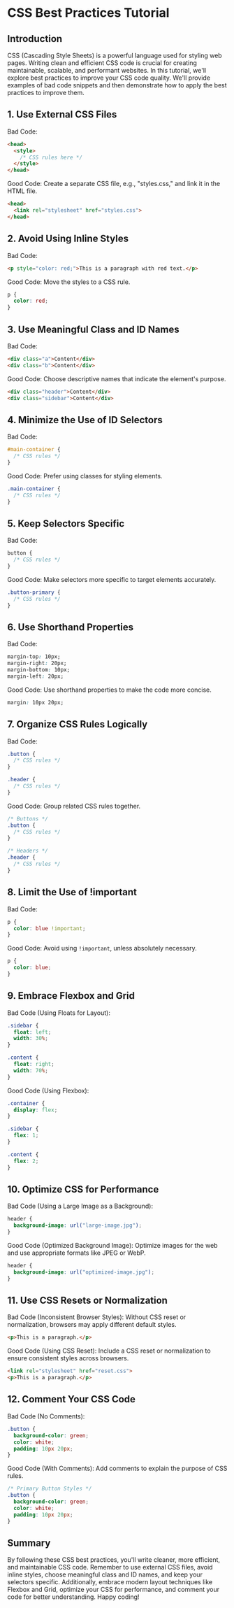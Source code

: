 # CSS Best Practices Tutorial

## Introduction

CSS (Cascading Style Sheets) is a powerful language used for styling web pages. Writing clean and efficient CSS code is crucial for creating maintainable, scalable, and performant websites. In this tutorial, we'll explore best practices to improve your CSS code quality. We'll provide examples of bad code snippets and then demonstrate how to apply the best practices to improve them.

## 1. Use External CSS Files

Bad Code:
```html
<head>
  <style>
    /* CSS rules here */
  </style>
</head>
```

Good Code:
Create a separate CSS file, e.g., "styles.css," and link it in the HTML file.
```html
<head>
  <link rel="stylesheet" href="styles.css">
</head>
```

## 2. Avoid Using Inline Styles

Bad Code:
```html
<p style="color: red;">This is a paragraph with red text.</p>
```

Good Code:
Move the styles to a CSS rule.
```css
p {
  color: red;
}
```

## 3. Use Meaningful Class and ID Names

Bad Code:
```html
<div class="a">Content</div>
<div class="b">Content</div>
```

Good Code:
Choose descriptive names that indicate the element's purpose.
```html
<div class="header">Content</div>
<div class="sidebar">Content</div>
```

## 4. Minimize the Use of ID Selectors

Bad Code:
```css
#main-container {
  /* CSS rules */
}
```

Good Code:
Prefer using classes for styling elements.
```css
.main-container {
  /* CSS rules */
}
```

## 5. Keep Selectors Specific

Bad Code:
```css
button {
  /* CSS rules */
}
```

Good Code:
Make selectors more specific to target elements accurately.
```css
.button-primary {
  /* CSS rules */
}
```

## 6. Use Shorthand Properties

Bad Code:
```css
margin-top: 10px;
margin-right: 20px;
margin-bottom: 10px;
margin-left: 20px;
```

Good Code:
Use shorthand properties to make the code more concise.
```css
margin: 10px 20px;
```

## 7. Organize CSS Rules Logically

Bad Code:
```css
.button {
  /* CSS rules */
}

.header {
  /* CSS rules */
}
```

Good Code:
Group related CSS rules together.
```css
/* Buttons */
.button {
  /* CSS rules */
}

/* Headers */
.header {
  /* CSS rules */
}
```

## 8. Limit the Use of !important

Bad Code:
```css
p {
  color: blue !important;
}
```

Good Code:
Avoid using `!important`, unless absolutely necessary.
```css
p {
  color: blue;
}
```

## 9. Embrace Flexbox and Grid

Bad Code (Using Floats for Layout):
```css
.sidebar {
  float: left;
  width: 30%;
}

.content {
  float: right;
  width: 70%;
}
```

Good Code (Using Flexbox):
```css
.container {
  display: flex;
}

.sidebar {
  flex: 1;
}

.content {
  flex: 2;
}
```

## 10. Optimize CSS for Performance

Bad Code (Using a Large Image as a Background):
```css
header {
  background-image: url("large-image.jpg");
}
```

Good Code (Optimized Background Image):
Optimize images for the web and use appropriate formats like JPEG or WebP.
```css
header {
  background-image: url("optimized-image.jpg");
}
```

## 11. Use CSS Resets or Normalization

Bad Code (Inconsistent Browser Styles):
Without CSS reset or normalization, browsers may apply different default styles.
```html
<p>This is a paragraph.</p>
```

Good Code (Using CSS Reset):
Include a CSS reset or normalization to ensure consistent styles across browsers.
```html
<link rel="stylesheet" href="reset.css">
<p>This is a paragraph.</p>
```

## 12. Comment Your CSS Code

Bad Code (No Comments):
```css
.button {
  background-color: green;
  color: white;
  padding: 10px 20px;
}
```

Good Code (With Comments):
Add comments to explain the purpose of CSS rules.
```css
/* Primary Button Styles */
.button {
  background-color: green;
  color: white;
  padding: 10px 20px;
}
```

## Summary

By following these CSS best practices, you'll write cleaner, more efficient, and maintainable CSS code. Remember to use external CSS files, avoid inline styles, choose meaningful class and ID names, and keep your selectors specific. Additionally, embrace modern layout techniques like Flexbox and Grid, optimize your CSS for performance, and comment your code for better understanding. Happy coding!